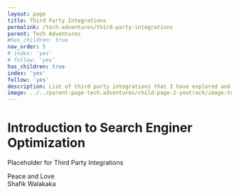 ```yaml
---
layout: page
title: Third Party Integrations
permalink: /tech-adventures/third-party-integrations
parent: Tech Adventures
#has_children: true 
nav_order: 5
# index: 'yes'
# follow: 'yes'
has_children: true 
index: 'yes'
follow: 'yes'
description: List of third party integrations that I have explored and experienced! Some on a personal hobby basis, others in a professional setting
image: ../../parent-page-tech-adventures/child-page-2-youtrack/image-tech-adventure-youtrack.png
---
```


# Introduction to Search Enginer Optimization

Placeholder for Third Party Integrations

Peace and Love <br>
Shafik Walakaka
